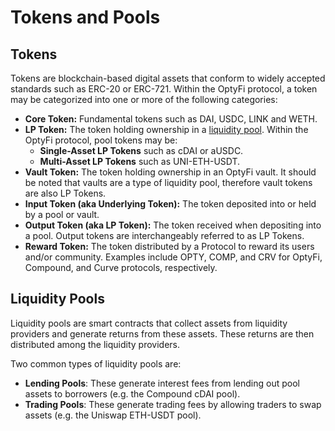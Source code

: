 # Tokens and Pools

## Tokens

Tokens are blockchain-based digital assets that conform to widely accepted standards such as ERC-20 or ERC-721. Within the OptyFi protocol, a token may be categorized into one or more of the following categories:

* **Core Token:** Fundamental tokens such as DAI, USDC, LINK and WETH.
* **LP Token:** The token holding ownership in a [liquidity pool](tokens-and-pools.md#liquidity-pools). Within the OptyFi protocol, pool tokens may be:
  * **Single-Asset LP Tokens** such as cDAI or aUSDC.
  * **Multi-Asset LP Tokens** such as UNI-ETH-USDT. 
* **Vault Token:** The token holding ownership in an OptyFi vault. It should be noted that vaults are a type of liquidity pool, therefore vault tokens are also LP Tokens.   
* **Input Token \(aka Underlying Token\):** The token deposited into or held by a pool or vault.
* **Output Token \(aka LP Token\):** The token received when depositing into a pool. Output tokens are interchangeably referred to as LP Tokens.  
* **Reward Token:** The token distributed by a Protocol to reward its users and/or community. Examples include OPTY, COMP, and CRV for OptyFi, Compound, and Curve protocols, respectively.

## Liquidity Pools

Liquidity pools are smart contracts that collect assets from liquidity providers and generate returns from these assets. These returns are then distributed among the liquidity providers.

Two common types of liquidity pools are:

* **Lending Pools**: These generate interest fees from lending out pool assets to borrowers \(e.g. the Compound cDAI pool\). 
* **Trading Pools**: These generate trading fees by allowing traders to swap assets \(e.g. the Uniswap ETH-USDT pool\). 
